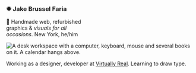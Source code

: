 ### ✹ Jake Brussel Faria

🌱
Handmade web, refurbished\
graphics & *visuals for all\
occasions*. New York, he/him

![A desk workspace with a computer, keyboard, mouse and several books on it. A calendar hangs above.](https://jakebf.com/assets/Workspace@2x.jpg 'My workspace')

Working as a designer, developer at [Virtually Real](https://www.virtuallyreal.nyc/). Learning to draw type.
 
